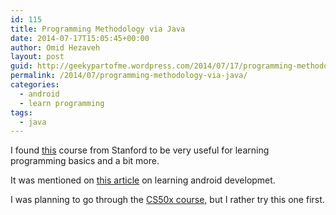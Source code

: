 ```yaml
---
id: 115
title: Programming Methodology via Java
date: 2014-07-17T15:05:45+00:00
author: Omid Hezaveh
layout: post
guid: http://geekypartofme.wordpress.com/2014/07/17/programming-methodology-via-java/
permalink: /2014/07/programming-methodology-via-java/
categories:
  - android
  - learn programming
tags:
  - java
---
```

I found [this](http://see.stanford.edu/see/lecturelist.aspx?coll=824a47e1-135f-4508-a5aa-866adcae1111) course from Stanford to be very useful for learning programming basics and a bit more.

It was mentioned on [this article](http://www.reddit.com/r/learnprogramming/comments/1s347g/how_i_learned_to_develop_android_apps_in_less/) on learning android developmet.

I was planning to go through the [CS50x course,](https://courses.edx.org/courses/HarvardX/CS50x/2014_T1/info) but I rather try this one first.

 

 